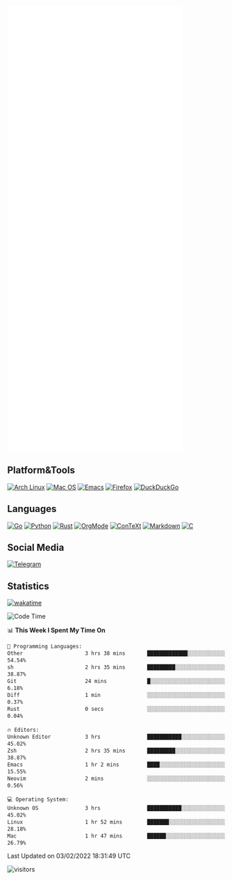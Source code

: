 ![Metrics](https://github.com/SteamedFish/SteamedFish/blob/master/github-metrics.svg)

## Platform&Tools

[![Arch Linux](https://img.shields.io/badge/ArchLinux-1793D1?logo=arch-linux&logoColor=fff&style=flat-square)](https://archlinux.org/)
[![Mac OS](https://img.shields.io/badge/MacOS-000000?style=flat-square&logo=macos&logoColor=F0F0F0)](https://www.apple.com/macos/)
[![Emacs](https://img.shields.io/badge/Emacs-%237F5AB6.svg?&style=flat-square&logo=gnu-emacs&logoColor=white)](https://www.gnu.org/software/emacs/)
[![Firefox](https://img.shields.io/badge/Firefox-FF7139?style=flat-square&logo=Firefox-Browser&logoColor=white)](https://firefox.com/)
[![DuckDuckGo](https://img.shields.io/badge/DuckDuckGo-DE5833?style=flat-square&logo=DuckDuckGo&logoColor=white)](https://duckduckgo.com/)

## Languages

[![Go](https://img.shields.io/badge/Golang-%2300ADD8.svg?style=flat-square&logo=go&logoColor=white)](https://golang.org/)
[![Python](https://img.shields.io/badge/Python-3670A0?style=flat-square&logo=python&logoColor=ffdd54)](https://www.python.org/)
[![Rust](https://img.shields.io/badge/Rust-%23000000.svg?style=flat-square&logo=rust&logoColor=white)](https://www.rust-lang.org/)
[![OrgMode](https://img.shields.io/badge/OrgMode-%23000000.svg?style=flat-square&logo=org&logoColor=white)](https://orgmode.org/)
[![ConTeXt](https://img.shields.io/badge/ConTeXt-%23008080.svg?style=flat-square&logo=latex&logoColor=white)](https://contextgarden.net/)
[![Markdown](https://img.shields.io/badge/MarkDown-%23000000.svg?style=flat-square&logo=markdown&logoColor=white)](https://daringfireball.net/projects/markdown/)
[![C](https://img.shields.io/badge/C-%2300599C.svg?style=flat-square&logo=c&logoColor=white)](https://www.iso.org/standard/74528.html)

## Social Media

[![Telegram](https://img.shields.io/badge/SteamedFish-2CA5E0?style=social&logo=telegram&logoColor=white)](https://t.me/SteamedFish)

## Statistics
[![wakatime](https://wakatime.com/badge/user/168280d6-fcf2-4b4f-ad3a-dc4612f35b38.svg)](https://wakatime.com/@168280d6-fcf2-4b4f-ad3a-dc4612f35b38)

<!--START_SECTION:waka-->
![Code Time](http://img.shields.io/badge/Code%20Time-1%2C589%20hrs%208%20mins-blue)

📊 **This Week I Spent My Time On** 

```text
💬 Programming Languages: 
Other                    3 hrs 38 mins       █████████████░░░░░░░░░░░░   54.54% 
sh                       2 hrs 35 mins       █████████░░░░░░░░░░░░░░░░   38.87% 
Git                      24 mins             █░░░░░░░░░░░░░░░░░░░░░░░░   6.18% 
Diff                     1 min               ░░░░░░░░░░░░░░░░░░░░░░░░░   0.37% 
Rust                     0 secs              ░░░░░░░░░░░░░░░░░░░░░░░░░   0.04%

🔥 Editors: 
Unknown Editor           3 hrs               ███████████░░░░░░░░░░░░░░   45.02% 
Zsh                      2 hrs 35 mins       █████████░░░░░░░░░░░░░░░░   38.87% 
Emacs                    1 hr 2 mins         ████░░░░░░░░░░░░░░░░░░░░░   15.55% 
Neovim                   2 mins              ░░░░░░░░░░░░░░░░░░░░░░░░░   0.56%

💻 Operating System: 
Unknown OS               3 hrs               ███████████░░░░░░░░░░░░░░   45.02% 
Linux                    1 hr 52 mins        ███████░░░░░░░░░░░░░░░░░░   28.18% 
Mac                      1 hr 47 mins        ██████░░░░░░░░░░░░░░░░░░░   26.79%

```


 Last Updated on 03/02/2022 18:31:49 UTC
<!--END_SECTION:waka-->

![visitors](https://visitor-badge.laobi.icu/badge?page_id=SteamedFish.SteamedFish)
